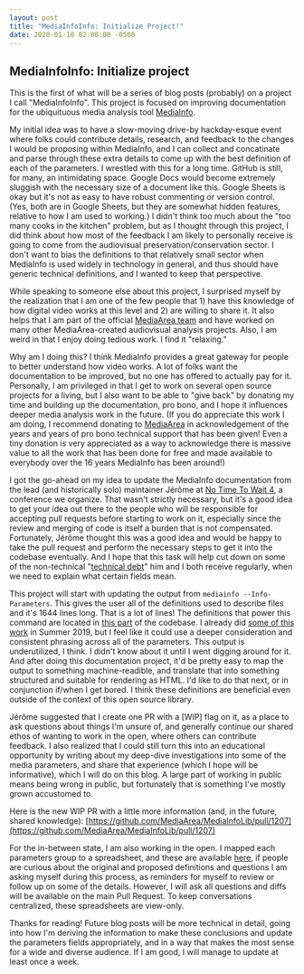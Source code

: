 ```yaml
---
layout: post
title: "MediaInfoInfo: Initialize Project!"
date: 2020-01-10 02:00:00 -0500
---
```


## MediaInfoInfo: Initialize project

This is the first of what will be a series of blog posts (probably) on a project I call "MediaInfoInfo". This project is focused on improving documentation for the ubiquituous media analysis tool [MediaInfo](https://mediaarea.net/MediaInfo).

My initial idea was to have a slow-moving drive-by hackday-esque event where folks could contribute details, research, and feedback to the changes I would be proposing within MediaInfo, and I can collect and concatinate and parse through these extra details to come up with the best definition of each of the parameters. I wrestled with this for a long time. GitHub is still, for many, an intimidating space. Google Docs would become extremely sluggish with the necessary size of a document like this. Google Sheets is okay but it's not as easy to have robust commenting or version control. (Yes, both are in Google Sheets, but they are somewhat hidden features, relative to how I am used to working.) I didn't think too much about the "too many cooks in the kitchen" problem, but as I thought through this project, I did think about how most of the feedback I am likely to personally receive is going to come from the audiovisual preservation/conservation sector. I don't want to bias the definitions to that relatively small sector when MediaInfo is used widely in technology in general, and thus should have generic technical definitions, and I wanted to keep that perspective.

While speaking to someone else about this project, I surprised myself by the realization that I am one of the few people that 1) have this knowledge of how digital video works at this level and 2) are willing to share it. It also helps that I am part of the official [MediaArea team](https://mediaarea.net/) and have worked on many other MediaArea-created audiovisual analysis projects. Also, I am weird in that I enjoy doing tedious work. I find it "relaxing."

Why am I doing this? I think MediaInfo provides a great gateway for people to better understand how video works. A lot of folks want the documentation to be improved, but no one has offered to actually pay for it. Personally, I am privileged in that I get to work on several open source projects for a living, but I also want to be able to "give back" by donating my time and building up the documentation, pro bono, and I hope it influences deeper media analysis work in the future. (If you do appreciate this work I am doing, I recommend donating to [MediaArea](https://mediaarea.net/SupportUs) in acknowledgement of the years and years of pro bono technical support that has been given! Even a tiny donation is very appreciated as a way to acknowledge there is massive value to all the work that has been done for free and made available to everybody over the 16 years MediaInfo has been around!) 

I got the go-ahead on my idea to update the MediaInfo documentation from the lead (and historically solo) maintainer Jérôme at [No Time To Wait 4](https://mediaarea.net/NoTimeToWait4), a conference we organize. That wasn't strictly necessary, but it's a good idea to get your idea out there to the people who will be responsible for accepting pull requests before starting to work on it, especially since the review and merging of code is itself a burden that is not compensated. Fortunately, Jérôme thought this was a good idea and would be happy to take the pull request and perform the necessary steps to get it into the codebase eventually. And I hope that this task will help cut down on some of the non-technical "[technical debt](https://en.wikipedia.org/wiki/Technical_debt)" him and I both receive regularly, when we need to explain what certain fields mean.

This project will start with updating the output from `mediainfo --Info-Parameters`. This gives the user all of the definitions used to describe files and it's 1644 lines long. That is a lot of lines! The definitions that power this command are located in [this part](https://github.com/MediaArea/MediaInfoLib/tree/master/Source/Resource/Text/Stream) of the codebase. I already did [some of this work](https://github.com/MediaArea/MediaInfoLib/pull/1130/files) in Summer 2019, but I feel like it could use a deeper consideration and consistent phrasing across all of the parameters. This output is underutilized, I think. I didn't know about it until I went digging around for it. And after doing this documentation project, it'd be pretty easy to map the output to something machine-readible, and translate that into something structured and suitable for rendering as HTML. I'd like to do that next, or in conjunction if/when I get bored. I think these definitions are beneficial even outside of the context of this open source library.

Jérôme suggested that I create one PR with a [WIP] flag on it, as a place to ask questions about things I'm unsure of, and generally continue our shared ethos of wanting to work in the open, where others can contribute feedback. I also realized that I could still turn this into an educational opportunity by writing about my deep-dive investigations into some of the media parameters, and share that experience (which I hope will be informative), which I will do on this blog. A large part of working in public means being wrong in public, but fortunately that is something I've mostly grown accustomed to.

Here is the new WIP PR with a little more information (and, in the future, shared knowledge): [https://github.com/MediaArea/MediaInfoLib/pull/1207](https://github.com/MediaArea/MediaInfoLib/pull/1207)

For the in-between state, I am also working in the open. I mapped each parameters group to a spreadsheet, and these are available [here](https://drive.google.com/drive/folders/1hPClSWIyqmCibs7cQzKIri6ILKo2-oNS?usp=sharing), if people are curious about the original and proposed definitions and questions I am asking myself during this process, as reminders for myself to review or follow up on some of the details. However, I will ask all questions and diffs will be available on the main Pull Request. To keep conversations centralized, these spreadsheets are view-only.

Thanks for reading! Future blog posts will be more technical in detail, going into how I'm deriving the information to make these conclusions and update the parameters fields appropriately, and in a way that makes the most sense for a wide and diverse audience. If I am good, I will manage to update at least once a week.